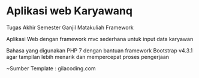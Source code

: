 # Aplikasi web Karyawanq
Tugas Akhir Semester Ganjil Matakuliah Framework

Aplikasi Web dengan framework mvc sederhana untuk input data karyawan

Bahasa yang digunakan PHP 7 dengan bantuan framework Bootstrap v4.3.1 agar tampilan lebih menarik dan mempercepat proses pengerjaan

~Sumber Template : gilacoding.com

